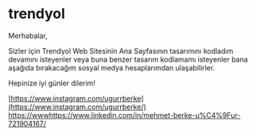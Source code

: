 # trendyol

Merhabalar,

Sizler için Trendyol Web Sitesinin Ana Sayfasının tasarımını kodladım devamını isteyenler veya buna benzer tasarım kodlamamı isteyenler bana aşağıda bırakacağım sosyal medya hesaplarımdan ulaşabilirler.

Hepinize iyi günler dilerim!

[https://www.instagram.com/ugurrberke](https://www.instagram.com/ugurrberke/)
[https://www](https://www.linkedin.com/in/mehmet-berke-u%C4%9Fur-721904167/)https://www.linkedin.com/in/mehmet-berke-u%C4%9Fur-721904167/
